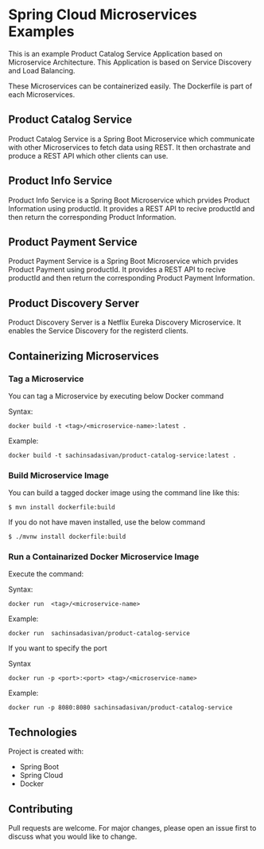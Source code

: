 # Spring Cloud Microservices Examples

This is an example Product Catalog Service Application based on Microservice Architecture. This Application is based on Service Discovery and Load Balancing.

These Microservices can be containerized easily. The Dockerfile is part of each Microservices.

## Product Catalog Service

Product Catalog Service is a Spring Boot Microservice which communicate with other Microservices to fetch data using REST.
It then orchastrate and produce a REST API which other clients can use.

## Product Info Service

Product Info Service is a Spring Boot Microservice which prvides Product Information using productId. It provides a REST API to recive productId and then return the corresponding Product Information.

## Product Payment Service

Product Payment Service is a Spring Boot Microservice which prvides Product Payment using productId. It provides a REST API to recive productId and then return the corresponding Product Payment Information.

## Product Discovery Server

Product Discovery Server is a Netflix Eureka Discovery Microservice. It enables the Service Discovery for the registerd clients.

## Containerizing Microservices

### Tag a Microservice
You can tag a Microservice by executing below Docker command

Syntax:
```
docker build -t <tag>/<microservice-name>:latest .
```
Example:

```
docker build -t sachinsadasivan/product-catalog-service:latest .

```

### Build Microservice Image
You can build a tagged docker image using the command line like this:
```
$ mvn install dockerfile:build
```
If you do not have maven installed, use the below command

```
$ ./mvnw install dockerfile:build
```

### Run a Containarized Docker Microservice Image

Execute the command:

Syntax:
```
docker run  <tag>/<microservice-name>
```
Example:
```
docker run  sachinsadasivan/product-catalog-service
```

If you want to specify the port

Syntax
```
docker run -p <port>:<port> <tag>/<microservice-name>
```

Example:
```
docker run -p 8080:8080 sachinsadasivan/product-catalog-service
```

## Technologies
Project is created with:
* Spring Boot
* Spring Cloud
* Docker

## Contributing
Pull requests are welcome. For major changes, please open an issue first to discuss what you would like to change.
